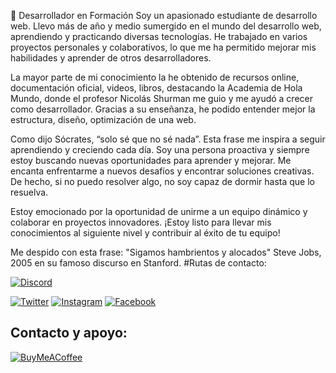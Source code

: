 🤖 Desarrollador en Formación
Soy un apasionado estudiante de desarrollo web. Llevo más de año y medio sumergido en el mundo del desarrollo web, aprendiendo y practicando diversas tecnologías. He trabajado en varios proyectos personales y colaborativos, lo que me ha permitido mejorar mis habilidades y aprender de otros desarrolladores.

La mayor parte de mi conocimiento la he obtenido de recursos online, documentación oficial, videos, libros, destacando la Academia de Hola Mundo, donde el profesor Nicolás Shurman me guio y me ayudó a crecer como desarrollador. Gracias a su enseñanza, he podido entender mejor la estructura, diseño, optimización de una web.

Como dijo Sócrates, “solo sé que no sé nada”. Esta frase me inspira a seguir aprendiendo y creciendo cada día. Soy una persona proactiva y siempre estoy buscando nuevas oportunidades para aprender y mejorar. Me encanta enfrentarme a nuevos desafíos y encontrar soluciones creativas. De hecho, si no puedo resolver algo, no soy capaz de dormir hasta que lo resuelva.

Estoy emocionado por la oportunidad de unirme a un equipo dinámico y colaborar en proyectos innovadores. ¡Estoy listo para llevar mis conocimientos al siguiente nivel y contribuir al éxito de tu equipo! 

Me despido con esta frase:
"Sigamos hambrientos y alocados" Steve Jobs, 2005 en su famoso discurso en Stanford.
#Rutas de contacto: 


[![Discord](https://img.shields.io/badge/Discord-alexismouwid-5865F2?style=for-the-badge&logo=discord&logoColor=white&labelColor=101010)](https://alexismouwid.com/discord)

[![Twitter](https://img.shields.io/badge/Twitter-@alexismouwid-1DA1F2?style=for-the-badge&logo=twitter&logoColor=white&labelColor=101010)](https://twitter.com/alexismouwit)
[![Instagram](https://img.shields.io/badge/Instagram-@alexismouwid-E4405F?style=for-the-badge&logo=instagram&logoColor=white&labelColor=101010)](https://instagram.com/alexismouwid)
[![Facebook](https://img.shields.io/badge/Facebook-@alexismouwid-1877F2?style=for-the-badge&logo=facebook&logoColor=white&labelColor=101010)](https://facebook.com/alexismouwid)

## Contacto y apoyo:

[![BuyMeACoffee](https://img.shields.io/badge/Buy_Me_A_Coffee-apoya_mi_trabajo-FFDD00?style=for-the-badge&logo=buy-me-a-coffee&logoColor=white&labelColor=101010)](https://buymeacoffee.com/alexismouwid)

